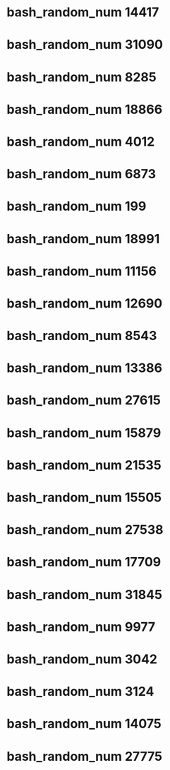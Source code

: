 # bash_random_num 14417
# bash_random_num 31090
# bash_random_num 8285
# bash_random_num 18866
# bash_random_num 4012
# bash_random_num 6873
# bash_random_num 199
# bash_random_num 18991
# bash_random_num 11156
# bash_random_num 12690
# bash_random_num 8543
# bash_random_num 13386
# bash_random_num 27615
# bash_random_num 15879
# bash_random_num 21535
# bash_random_num 15505
# bash_random_num 27538
# bash_random_num 17709
# bash_random_num 31845
# bash_random_num 9977
# bash_random_num 3042
# bash_random_num 3124
# bash_random_num 14075
# bash_random_num 27775
